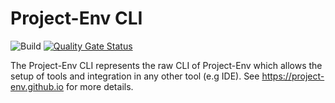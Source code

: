 # Project-Env CLI

![Build](https://github.com/Project-Env/project-env-core/workflows/Build/badge.svg)
[![Quality Gate Status](https://sonarcloud.io/api/project_badges/measure?project=Project-Env_project-env-core&metric=alert_status)](https://sonarcloud.io/dashboard?id=Project-Env_project-env-core)

The Project-Env CLI represents the raw CLI of Project-Env which allows the setup of tools and integration in any other tool (e.g IDE). See https://project-env.github.io for more details.